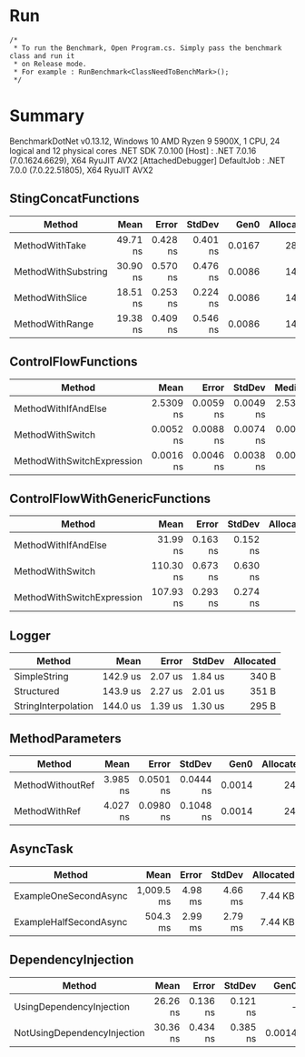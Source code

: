 # Run
    /*
     * To run the Benchmark, Open Program.cs. Simply pass the benchmark class and run it
     * on Release mode. 
     * For example : RunBenchmark<ClassNeedToBenchMark>();
     */

# Summary
BenchmarkDotNet v0.13.12, Windows 10
AMD Ryzen 9 5900X, 1 CPU, 24 logical and 12 physical cores
.NET SDK 7.0.100
  [Host]     : .NET 7.0.16 (7.0.1624.6629), X64 RyuJIT AVX2 [AttachedDebugger]
  DefaultJob : .NET 7.0.0 (7.0.22.51805), X64 RyuJIT AVX2

## StingConcatFunctions


| Method              | Mean     | Error    | StdDev   | Gen0   | Allocated |
|-------------------- |---------:|---------:|---------:|-------:|----------:|
| MethodWithTake      | 49.71 ns | 0.428 ns | 0.401 ns | 0.0167 |     280 B |
| MethodWithSubstring | 30.90 ns | 0.570 ns | 0.476 ns | 0.0086 |     144 B |
| MethodWithSlice     | 18.51 ns | 0.253 ns | 0.224 ns | 0.0086 |     144 B |
| MethodWithRange     | 19.38 ns | 0.409 ns | 0.546 ns | 0.0086 |     144 B |


## ControlFlowFunctions


| Method                     | Mean      | Error     | StdDev    | Median    | Allocated |
|--------------------------- |----------:|----------:|----------:|----------:|----------:|
| MethodWithIfAndElse        | 2.5309 ns | 0.0059 ns | 0.0049 ns | 2.5308 ns |         - |
| MethodWithSwitch           | 0.0052 ns | 0.0088 ns | 0.0074 ns | 0.0015 ns |         - |
| MethodWithSwitchExpression | 0.0016 ns | 0.0046 ns | 0.0038 ns | 0.0000 ns |         - |

## ControlFlowWithGenericFunctions

| Method                     | Mean      | Error    | StdDev   | Allocated |
|--------------------------- |----------:|---------:|---------:|----------:|
| MethodWithIfAndElse        |  31.99 ns | 0.163 ns | 0.152 ns |         - |
| MethodWithSwitch           | 110.30 ns | 0.673 ns | 0.630 ns |         - |
| MethodWithSwitchExpression | 107.93 ns | 0.293 ns | 0.274 ns |         - |

## Logger

| Method              | Mean     | Error   | StdDev  | Allocated |
|-------------------- |---------:|--------:|--------:|----------:|
| SimpleString        | 142.9 us | 2.07 us | 1.84 us |     340 B |
| Structured          | 143.9 us | 2.27 us | 2.01 us |     351 B |
| StringInterpolation | 144.0 us | 1.39 us | 1.30 us |     295 B |

## MethodParameters

| Method           | Mean     | Error     | StdDev    | Gen0   | Allocated |
|----------------- |---------:|----------:|----------:|-------:|----------:|
| MethodWithoutRef | 3.985 ns | 0.0501 ns | 0.0444 ns | 0.0014 |      24 B |
| MethodWithRef    | 4.027 ns | 0.0980 ns | 0.1048 ns | 0.0014 |      24 B |

## AsyncTask
| Method       | Mean       | Error   | StdDev  | Allocated |
|------------- |-----------:|--------:|--------:|----------:|
| ExampleOneSecondAsync | 1,009.5 ms | 4.98 ms | 4.66 ms |   7.44 KB |
| ExampleHalfSecondAsync |   504.3 ms | 2.99 ms | 2.79 ms |   7.44 KB |

## DependencyInjection
| Method                      | Mean     | Error    | StdDev   | Gen0   | Allocated |
|---------------------------- |---------:|---------:|---------:|-------:|----------:|
| UsingDependencyInjection    | 26.26 ns | 0.136 ns | 0.121 ns |      - |         - |
| NotUsingDependencyInjection | 30.36 ns | 0.434 ns | 0.385 ns | 0.0014 |      24 B |